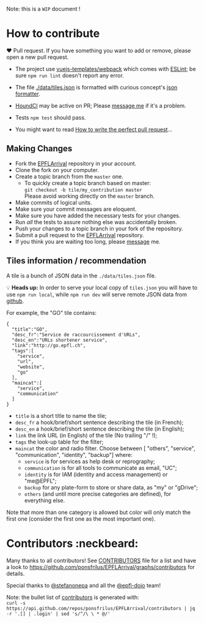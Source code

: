 Note: this is a `WIP` document !

# How to contribute
:heart: Pull request. If you have something you want to add or remove, please open a new pull request.
  * The project use [vuejs-templates/webpack](https://github.com/vuejs-templates/webpack) which
    comes with [ESLint](http://eslint.org/); be sure `npm run lint` doesn't report any error.
  * The file [./data/tiles.json](https://github.com/ponsfrilus/EPFLArrival/blob/master/data/tiles.json)
    is formatted with curious concept's [json formatter](https://jsonformatter.curiousconcept.com/).
  * [HoundCI](https://houndci.com) may be active on PR; Please [message me](https://t.me/ponsfrilus)
    if it's a problem.
  * Tests `npm test` should pass.

  * You might want to read [How to write the perfect pull request](https://github.com/blog/1943-how-to-write-the-perfect-pull-request)...

## Making Changes
* Fork the [EPFLArrival](https://github.com/ponsfrilus/EPFLArrival) repository in your account.
* Clone the fork on your computer.
* Create a topic branch from the `master` one.
  * To quickly create a topic branch based on master:  
   `git checkout -b tile/my_contribution master`  
   Please avoid working directly on the `master` branch.
* Make commits of logical units.
* Make sure your commit messages are eloquent.
* Make sure you have added the necessary tests for your changes.
* Run _all_ the tests to assure nothing else was accidentally broken.
* Push your changes to a topic branch in your fork of the repository.
* Submit a pull request to the [EPFLArrival](https://github.com/ponsfrilus/EPFLArrival) repository.
* If you think you are waiting too long, please [message](https://t.me/ponsfrilus) me.

## Tiles information / recommendation
A tile is a bunch of JSON data in the `./data/tiles.json` file.

:bulb: **Heads up:** In order to serve your local copy of `tiles.json` you will have to use `npm run local`, while `npm run dev` will serve remote JSON data from  [github](https://github.com/ponsfrilus/EPFLArrival/blob/master/data/tiles.json).

For example, the "GO" tile contains:
```
{
  "title":"GO",
  "desc_fr":"Service de raccourcissement d'URLs",
  "desc_en":"URLs shortener service",
  "link":"http://go.epfl.ch",
  "tags":[
    "service",
    "url",
    "website",
    "go"
  ],
  "maincat":[
    "service",
    "communication"
  ]
}
```

  * `title` is a short title to name the tile;
  * `desc_fr` a hook/brief/short sentence describing the tile (in French);
  * `desc_en` a hook/brief/short sentence describing the tile (in English);
  * `link` the link URL (in English) of the tile (No trailing "/" !);
  * `tags` the look-up table for the filter;
  * `maincat` the color and radio filter. Choose between [ "others", "service", "communication", "identity", "backup"] where:  
    - `service` is for services as help desk or reprography;
    - `communication` is for all tools to communicate as email, "UC";
    - `identity` is for IAM (identity and access management) or "me@EPFL";
    - `backup` for any plate-form to store or share data, as "my" or "gDrive";
    - `others` (and until more precise categories are defined), for everything else.

  Note that more than one category is allowed but color will only match the first one (consider the first one as the most important one).

# Contributors :neckbeard:
Many thanks to all contributors! See [CONTRIBUTORS](./CONTRIBUTORS.md) file for a list and have a look to https://github.com/ponsfrilus/EPFLArrival/graphs/contributors for details.

Special thanks to [@stefanonepa](https://github.com/stefanonepa) and all the
[@epfl-dojo](https://github.com/epfl-dojo) team!

Note: the bullet list of [contributors](./CONTRIBUTORS.md) is generated with:  
`curl -s https://api.github.com/repos/ponsfrilus/EPFLArrival/contributors | jq  -r '.[] | .login' | sed 's/^/\ \ * @/'`
